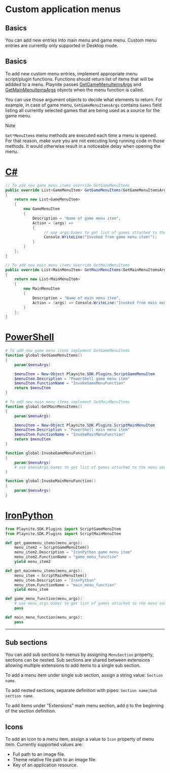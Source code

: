 Custom application menus
=====================

Basics
---------------------

You can add new entries into main menu and game menu. Custom menu entries are currently only supported in Desktop mode.

Basics
---------------------

To add new custom menu entries, implement appropriate menu script/plugin functions. Functions should return list of items that will be addded to a menu. Playnite passes [GetGameMenuItemsArgs](xref:Playnite.SDK.Plugins.GetGameMenuItemsArgs) and [GetMainMenuItemsArgs](xref:Playnite.SDK.Plugins.GetMainMenuItemsArgs) objects when the menu function is called.

You can use those argument objects to decide what elements to return. For example, in case of game menu, `GetGameMenuItemsArgs` contains `Games` field listing all currently selected games that are being used as a source for the game menu.

> [!NOTE] 
> `Get*MenuItems` menu methods are executed each time a menu is opened. For that reason, make sure you are not executing long running code in those methods. It would otherwise result in a noticeable delay when opening the menu.

# [C#](#tab/csharp)
```csharp
// To add new game menu items override GetGameMenuItems
public override List<GameMenuItem> GetGameMenuItems(GetGameMenuItemsArgs args)
{
    return new List<GameMenuItem>
    {
        new GameMenuItem
        {
            Description = "Name of game menu item",
            Action = (args) =>
            {
                 // use args.Games to get list of games attached to the menu source
                 Console.WriteLine("Invoked from game menu item!");
            }
        }
    };
}

// To add new main menu items override GetMainMenuItems
public override List<MainMenuItem> GetMainMenuItems(GetMainMenuItemsArgs args)
{
    return new List<MainMenuItem>
    {
        new MainMenuItem
        {
            Description = "Name of main menu item",
            Action = (args) => Console.WriteLine("Invoked from main menu item!")
        }
    };
}
```

# [PowerShell](#tab/tabpowershell)
```powershell
# To add new game menu items implement GetGameMenuItems
function global:GetGameMenuItems()
{
    param($menuArgs)

    $menuItem = New-Object Playnite.SDK.Plugins.ScriptGameMenuItem
    $menuItem.Description = "PowerShell game menu item"
    $menuItem.FunctionName = "InvokeGameMenuFunction"
	return $menuItem
}

# To add new main menu items implement GetMainMenuItems
function global:GetMainMenuItems()
{
    param($menuArgs)

    $menuItem = New-Object Playnite.SDK.Plugins.ScriptMainMenuItem
    $menuItem.Description = "PowerShell main menu item"
    $menuItem.FunctionName = "InvokeMainMenuFunction"
	return $menuItem
}

function global:InvokeGameMenuFunction()
{
    param($menuArgs)
    # use $menuArgs.Games to get list of games attached to the menu source
}

function global:InvokeMainMenuFunction()
{
    param($menuArgs)
}
```

# [IronPython](#tab/tabpython)
```python
from Playnite.SDK.Plugins import ScriptGameMenuItem
from Playnite.SDK.Plugins import ScriptMainMenuItem

def get_gamemenu_items(menu_args):
    menu_item2 = ScriptGameMenuItem()
    menu_item2.Description = "IronPython game menu item"
    menu_item2.FunctionName = "game_menu_function"
    yield menu_item2

def get_mainmenu_items(menu_args):
    menu_item = ScriptMainMenuItem()
    menu_item.Description = "IronPython"
    menu_item.FunctionName = "main_menu_function"
    yield menu_item    

def game_menu_function(menu_args):
    # use menu_args.Games to get list of games attached to the menu source
    pass

def main_menu_function(menu_args):
    pass
```
***

Sub sections
---------------------

You can add sub sections to menus by assigning `MenuSection` property, sections can be nested. Sub sections are shared between extensions allowing multiple extensions to add items to a single sub section.

To add a menu item under single sub section, assign a string value: `Section name`.

To add nested sections, separate definition with pipes: `Section name|Sub section name`.

To add items under "Extensions" main menu section, add `@` to the beginning of the section definition.

Icons
---------------------

To add an icon to a menu item, assign a value to `Icon` property of menu item. Currently supported values are:

- Full path to an image file.
- Theme relative file path to an image file.
- Key of an application resource.